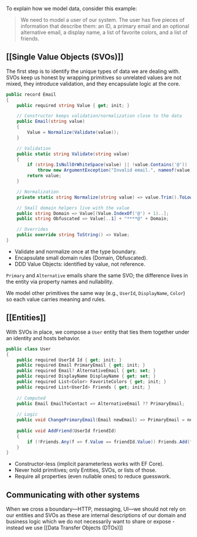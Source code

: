 To explain how we model data, consider this example:

> We need to model a user of our system. The user has five pieces of information that describe them: an ID, a primary email and an optional alternative email, a display name, a list of favorite colors, and a list of friends.

## [[Single Value Objects (SVOs)]]
The first step is to identify the unique types of data we are dealing with. SVOs keep us honest by wrapping primitives so unrelated values are not mixed, they introduce validation, and they encapsulate logic at the core.

```csharp
public record Email
{
    public required string Value { get; init; }

    // Constructor keeps validation/normalization close to the data
    public Email(string value)
    {
        Value = Normalize(Validate(value));
    }

    // Validation
    public static string Validate(string value)
    {
        if (string.IsNullOrWhiteSpace(value) || !value.Contains('@'))
            throw new ArgumentException("Invalid email.", nameof(value));
        return value;
    }

    // Normalization
    private static string Normalize(string value) => value.Trim().ToLowerInvariant();

    // Small domain helpers live with the value
    public string Domain => Value[(Value.IndexOf('@') + 1)..];
    public string Obfuscated => Value[..1] + "****@" + Domain;

    // Overrides
    public override string ToString() => Value;
}
```

- Validate and normalize once at the type boundary.
- Encapsulate small domain rules (Domain, Obfuscated).
- DDD Value Objects: identified by value, not reference.

``Primary`` and ``Alternative`` emails share the same SVO; the difference lives in the entity via property names and nullability.

We model other primitives the same way (e.g., `UserId`, `DisplayName`, `Color`) so each value carries meaning and rules.

## [[Entities]]
With SVOs in place, we compose a `User` entity that ties them together under an identity and hosts behavior.

```csharp
public class User
{
    public required UserId Id { get; init; }
    public required Email PrimaryEmail { get; init; }
    public required Email? AlternativeEmail { get; set; }
    public required DisplayName DisplayName { get; set; }
    public required List<Color> FavoriteColors { get; init; }
    public required List<UserId> Friends { get; init; }
	
    // Computed
    public Email EmailToContact => AlternativeEmail ?? PrimaryEmail;
	
    // Logic
    public void ChangePrimaryEmail(Email newEmail) => PrimaryEmail = newEmail;
	
    public void AddFriend(UserId friendId)
    {
        if (!Friends.Any(f => f.Value == friendId.Value)) Friends.Add(friendId);
    }
}
```

- Constructor-less (implicit parameterless works with EF Core).
- Never hold primitives; only Entities, SVOs, or lists of those.
- Require all properties (even nullable ones) to reduce guesswork.

## Communicating with other systems
When we cross a boundary—HTTP, messaging, UI—we should not rely on our entities and SVOs as these are internal descriptions of our domain and business logic which we do not necessarily want to share or expose -  instead we use [[Data Transfer Objects (DTOs)]]